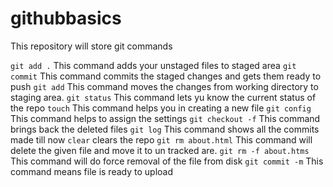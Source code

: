 # githubbasics
This repository will store git commands

`git add .` This command adds your unstaged files to staged area
`git commit` This command commits the staged changes and gets them ready to push
`git add` This command moves the changes from working directory to staging area.
`git status` This command lets yu know the current status of the repo
`touch` This command helps you in creating a new file
`git config` This command helps to assign the settings
`git checkout -f` This command  brings back the deleted files
`git log` This command shows all the commits made till now
`clear` clears the repo 
`git rm about.html` This command will delete the given file and move it to un tracked are.
`git rm -f about.htms` This command  will do force removal of the file from disk
`git commit -m` This command   means file is ready to upload
